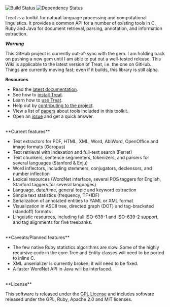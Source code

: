 ![Build Status](https://secure.travis-ci.org/louismullie/treat.png) ![Dependency Status](https://gemnasium.com/louismullie/treat.png)

Treat is a toolkit for natural language processing and computational linguistics. It provides a common API for a number of existing tools in C, Ruby and Java for document retrieval, parsing, annotation, and information extraction.

**_Warning_**

This GitHub project is currently out-of-sync with the gem. I am holding back on pushing a new gem until I am able to put out a well-tested release. This Wiki is applicable to the latest version of Treat, i.e. the one on GitHub. Things are currently moving fast; even if it builds, this library is still alpha.

**Resources**

* Read the [latest documentation](http://rubydoc.info/github/louismullie/treat/master/frames).
* See how to [install Treat](https://github.com/louismullie/treat/wiki/Installing-Treat).
* Learn how to [use Treat](https://github.com/louismullie/treat/wiki/Using-Treat).
* Help out by [contributing to the project](https://github.com/louismullie/treat/wiki/Contributing-to-Treat).
* View a list of [papers](https://github.com/louismullie/treat/wiki/Papers) about tools included in this toolkit.
* Open an [issue](https://github.com/louismullie/treat/issues) and get a quick answer.
 
<br>
**Current features**

* Text extractors for PDF, HTML, XML, Word, AbiWord, OpenOffice and image formats (Ocropus)
* Text retrieval with indexation and full-text search (Ferret)
* Text chunkers, sentence segmenters, tokenizers, and parsers for several languages (Stanford & Enju)
* Word inflectors, including stemmers, conjugators, declensors, and number inflection
* Lexical resources (WordNet interface, several POS taggers for English, Stanford taggers for several languages)
* Language, date/time, general topic and keyword extraction
* Simple text statistics (frequency, TF*IDF)
* Serialization of annotated entities to YAML or XML format
* Visualization in ASCII tree, directed graph (DOT) and tag-bracketed (standoff) formats
* Linguistic resources, including full ISO-639-1 and ISO-639-2 support, and tag alignments for five treebanks.

<br>
**Caveats/Planned features**

* The few native Ruby statistics algorithms are slow. Some of the highly recursive code in the core Tree and Entity classes will need to be ported to inline C.
* XML unserializer is currently broken; it will need to be fixed.
* A faster WordNet API in Java will be interfaced.

<br>
**License**

This software is released under the [GPL License](https://github.com/louismullie/treat/wiki/License-Information) and includes software released under the GPL, Ruby, Apache 2.0 and MIT licenses.